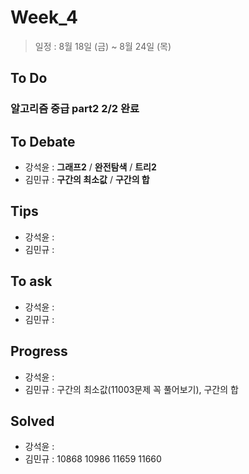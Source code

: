 # Week_4
>일정 : 8월 18일 (금) ~ 8월 24일 (목)

## To Do
### 알고리즘 중급  part2 2/2 완료

## To Debate
* 강석윤 : __그래프2__ / __완전탐색__ / __트리2__  
* 김민규 : __구간의 최소값__ / __구간의 합__  

## Tips

* 강석윤 :
* 김민규 : 
	

## To ask

* 강석윤 :
* 김민규 :
	
## Progress

* 강석윤 : 
* 김민규 : 구간의 최소값(11003문제 꼭 풀어보기), 구간의 합 

## Solved

* 강석윤 : 
* 김민규 : 10868 10986 11659 11660
